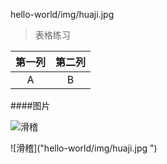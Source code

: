 hello-world/img/huaji.jpg 
> 表格练习  

|第一列 |第二列 |
|:--------------:|:--------------:|
| A | B |

####图片

![滑稽]("img/huaji.jpg")

![滑稽]("hello-world/img/huaji.jpg ")
